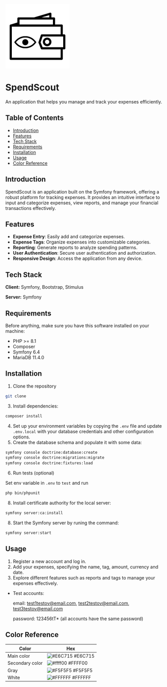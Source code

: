 ![Logo](https://github.com/ser-hub/spendscout-docs/blob/main/logo-final-2.png)
# SpendScout

An application that helps you manage and track your expenses efficiently.

## Table of Contents

- [Introduction](#introduction)
- [Features](#features)
- [Tech Stack](#tech-stack)
- [Requirements](#requirements)
- [Installation](#installation)
- [Usage](#usage)
- [Color Reference](#color-reference)

## Introduction

SpendScout is an application built on the Symfony framework, offering a robust platform for tracking expenses. 
It provides an intuitive interface to input and categorize expenses, view reports, and manage your financial transactions effectively.

## Features

- **Expense Entry**: Easily add and categorize expenses.
- **Expense Tags**: Organize expenses into customizable categories.
- **Reporting**: Generate reports to analyze spending patterns.
- **User Authentication**: Secure user authentication and authorization.
- **Responsive Design**: Access the application from any device.

## Tech Stack

**Client:** Symfony, Bootstrap, Stimulus

**Server:** Symfony

## Requirements

Before anything, make sure you have this software installed on your machine:

- PHP >= 8.1
- Composer
- Symfony 6.4
- MariaDB 11.4.0

## Installation

1. Clone the repository
```bash
git clone 
```
3. Install dependencies:
```bash
composer install
```

4. Set up your environment variables by copying the `.env` file and update `.env.local` with your database credentials and other configuration options.
5. Create the database schema and populate it with some data:
```bash
symfony console doctrine:database:create
symfony console doctrine:migrations:migrate
symfony console doctrine:fixtures:load
```
6. Run tests (optional)

Set env variable in `.env` to `test` and run
```bash
php bin/phpunit
```
8. Install certificate authority for the local server:
```bash
symfony server:ca:install
```
8. Start the Symfony server by runing the command:
```bash
symfony server:start
```
## Usage

1. Register a new account and log in.
3. Add your expenses, specifying the name, tag, amount, currency and date.
4. Explore different features such as reports and tags to manage your expenses effectively.

  - Test accounts:

      email: test1testov@email.com, test2testov@email.com, test3testov@email.com
    
      password: 123456tT* (all accounts have the same password)
    

## Color Reference

| Color             | Hex                                                                |
| ----------------- | ------------------------------------------------------------------ |
| Main color     | ![#E6C715](https://via.placeholder.com/10/e6c715?text=+) #E6C715 |
| Secondary color | ![#ffff00](https://via.placeholder.com/10/ffff00?text=+) #FFFF00 |
| Gray | ![#F5F5F5](https://via.placeholder.com/10/f5f5f5?text=+) #F5F5F5 |
| White | ![#FFFFFF](https://via.placeholder.com/10/ffffff?text=+) #FFFFFF |


